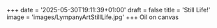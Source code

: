 +++
date = '2025-05-30T19:11:39+01:00'
draft = false
title = 'Still Life!'
image = 'images/LympanyArtStillLife.jpg'
+++
Oil on canvas